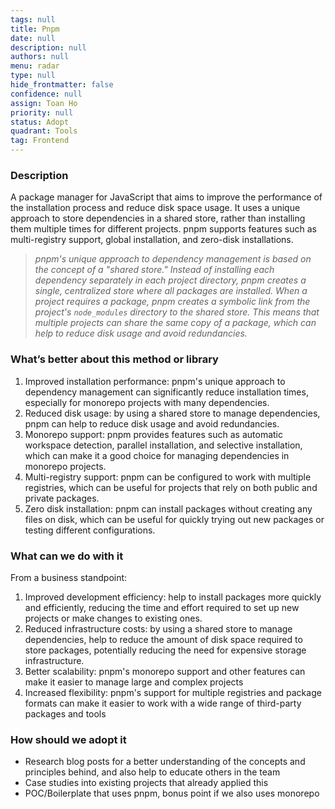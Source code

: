```yaml
---
tags: null
title: Pnpm
date: null
description: null
authors: null
menu: radar
type: null
hide_frontmatter: false
confidence: null
assign: Toan Ho
priority: null
status: Adopt
quadrant: Tools
tag: Frontend
---
```


<!-- table_of_contents b574801d-0144-447a-8f85-5dc94d17ebc7 -->

### Description
A package manager for JavaScript that aims to improve the performance of the installation process and reduce disk space usage. It uses a unique approach to store dependencies in a shared store, rather than installing them multiple times for different projects. pnpm supports features such as multi-registry support, global installation, and zero-disk installations.

> *pnpm's unique approach to dependency management is based on the concept of a "shared store." Instead of installing each dependency separately in each project directory, pnpm creates a single, centralized store where all packages are installed. When a project requires a package, pnpm creates a symbolic link from the project's *`node_modules`* directory to the shared store. This means that multiple projects can share the same copy of a package, which can help to reduce disk usage and avoid redundancies.*

### What’s better about this method or library
1. Improved installation performance: pnpm's unique approach to dependency management can significantly reduce installation times, especially for monorepo projects with many dependencies.
1. Reduced disk usage: by using a shared store to manage dependencies, pnpm can help to reduce disk usage and avoid redundancies.
1. Monorepo support: pnpm provides features such as automatic workspace detection, parallel installation, and selective installation, which can make it a good choice for managing dependencies in monorepo projects.
1. Multi-registry support: pnpm can be configured to work with multiple registries, which can be useful for projects that rely on both public and private packages.
1. Zero disk installation: pnpm can install packages without creating any files on disk, which can be useful for quickly trying out new packages or testing different configurations.

### What can we do with it
From a business standpoint:

1. Improved development efficiency:  help to install packages more quickly and efficiently, reducing the time and effort required to set up new projects or make changes to existing ones.
1. Reduced infrastructure costs: by using a shared store to manage dependencies, help to reduce the amount of disk space required to store packages, potentially reducing the need for expensive storage infrastructure.
1. Better scalability: pnpm's monorepo support and other features can make it easier to manage large and complex projects
1. Increased flexibility: pnpm's support for multiple registries and package formats can make it easier to work with a wide range of third-party packages and tools

### How should we adopt it
* Research blog posts for a better understanding of the concepts and principles behind, and also help to educate others in the team
* Case studies into existing projects that already applied this
* POC/Boilerplate that uses pnpm, bonus point if we also uses monorepo

<!-- child_database 36feff7c-7c54-4ae8-a386-4fbd835ce444 -->
